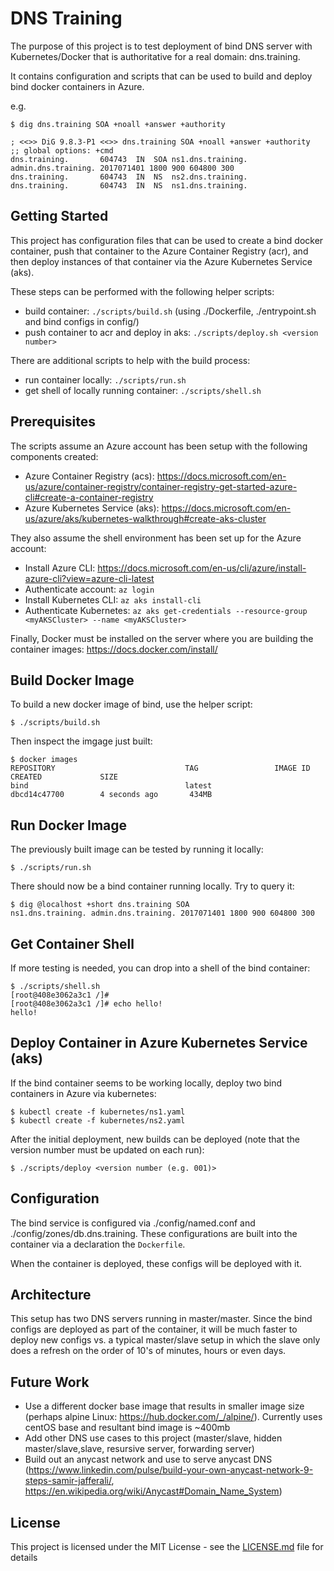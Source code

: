 # DNS Training

The purpose of this project is to test deployment of bind DNS server with Kubernetes/Docker
that is authoritative for a real domain: dns.training.

It contains configuration and scripts that can be used to build and deploy bind docker containers
in Azure.

e.g.
```
$ dig dns.training SOA +noall +answer +authority

; <<>> DiG 9.8.3-P1 <<>> dns.training SOA +noall +answer +authority
;; global options: +cmd
dns.training.		604743	IN	SOA	ns1.dns.training. admin.dns.training. 2017071401 1800 900 604800 300
dns.training.		604743	IN	NS	ns2.dns.training.
dns.training.		604743	IN	NS	ns1.dns.training.
```

## Getting Started

This project has configuration files that can be used to create a bind docker container, push that container to
the Azure Container Registry (acr), and then deploy instances of that container via the Azure Kubernetes Service (aks).

These steps can be performed with the following helper scripts:

* build container: ```./scripts/build.sh``` (using ./Dockerfile, ./entrypoint.sh and bind configs in config/)
* push container to acr and deploy in aks: ```./scripts/deploy.sh <version number>```

There are additional scripts to help with the build process:

* run container locally: ```./scripts/run.sh```
* get shell of locally running container: ```./scripts/shell.sh```


## Prerequisites

The scripts assume an Azure account has been setup with the following components created:

* Azure Container Registry (acs): https://docs.microsoft.com/en-us/azure/container-registry/container-registry-get-started-azure-cli#create-a-container-registry
* Azure Kubernetes Service (aks): https://docs.microsoft.com/en-us/azure/aks/kubernetes-walkthrough#create-aks-cluster

They also assume the shell environment has been set up for the Azure account:

* Install Azure CLI: https://docs.microsoft.com/en-us/cli/azure/install-azure-cli?view=azure-cli-latest
* Authenticate account: ```az login```
* Install Kubernetes CLI: ```az aks install-cli```
* Authenticate Kubernetes: ```az aks get-credentials --resource-group <myAKSCluster> --name <myAKSCluster>```

Finally, Docker must be installed on the server where you are building the container images: https://docs.docker.com/install/


## Build Docker Image

To build a new docker image of bind, use the helper script:

```
$ ./scripts/build.sh
```


Then inspect the imgage just built:

```
$ docker images
REPOSITORY                             TAG                 IMAGE ID            CREATED             SIZE
bind                                   latest              dbcd14c47700        4 seconds ago       434MB
```

## Run Docker Image

The previously built image can be tested by running it locally:
```
$ ./scripts/run.sh
```

There should now be a bind container running locally. Try to query it:
```
$ dig @localhost +short dns.training SOA
ns1.dns.training. admin.dns.training. 2017071401 1800 900 604800 300
```

## Get Container Shell

If more testing is needed, you can drop into a shell of the bind container:
```
$ ./scripts/shell.sh
[root@408e3062a3c1 /]#
[root@408e3062a3c1 /]# echo hello!
hello!
```

## Deploy Container in Azure Kubernetes Service (aks)

If the bind container seems to be working locally, deploy two bind containers in Azure via kubernetes:
```
$ kubectl create -f kubernetes/ns1.yaml
$ kubectl create -f kubernetes/ns2.yaml
```

After the initial deployment, new builds can be deployed
(note that the version number must be updated on each run):
```
$ ./scripts/deploy <version number (e.g. 001)>
```

## Configuration

The bind service is configured via ./config/named.conf and ./config/zones/db.dns.training. These configurations
are built into the container via a declaration the ```Dockerfile```.

When the container is deployed, these configs will be deployed with it.

## Architecture

This setup has two DNS servers running in master/master. Since the bind configs are deployed as part of the container,
it will be much faster to deploy new configs vs. a typical master/slave setup in which the slave only does a refresh
on the order of 10's of minutes, hours or even days.

## Future Work

* Use a different docker base image that results in smaller image size (perhaps alpine Linux: https://hub.docker.com/_/alpine/). Currently uses centOS base and resultant bind image is ~400mb
* Add other DNS use cases to this project (master/slave, hidden master/slave,slave, resursive server, forwarding server)
* Build out an anycast network and use to serve anycast DNS (https://www.linkedin.com/pulse/build-your-own-anycast-network-9-steps-samir-jafferali/, https://en.wikipedia.org/wiki/Anycast#Domain_Name_System)


## License

This project is licensed under the MIT License - see the [LICENSE.md](LICENSE.md) file for details
